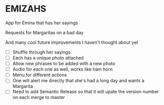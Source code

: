 # EMIZAHS

App for Emina that has her sayings

Requests for Margaritas on a bad day

And many cool future improvements I haven't thought about yet

- [ ] Shuffle through her sayings
- [ ] Each has a unique photo attached
- [ ] Allow new phrases to be added with a new photo
- [ ] Audio for each one as well, works like ham horn
- [ ] Menu for different actions
- [ ] One will alert me directly that she's had a long day and wants a Margarita
- [ ] Need to add Semantic Release so that it will upate the version number on each merge to master
